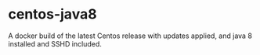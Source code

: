 centos-java8
============

A docker build of the latest Centos release with updates applied, and java 8 installed and SSHD included.
